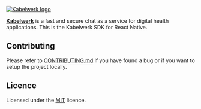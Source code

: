 [![Kabelwerk logo](https://kabelwerk.io/images/logo_256.png)](https://kabelwerk.io)

[**Kabelwerk**](https://kabelwerk.io) is a fast and secure chat as a service for digital health applications. This is the Kabelwerk SDK for React Native.

## Contributing

Please refer to [CONTRIBUTING.md](./CONTRIBUTING.md) if you have found a bug or if you want to setup the project locally.

## Licence

Licensed under the [MIT](./LICENSE) licence.
